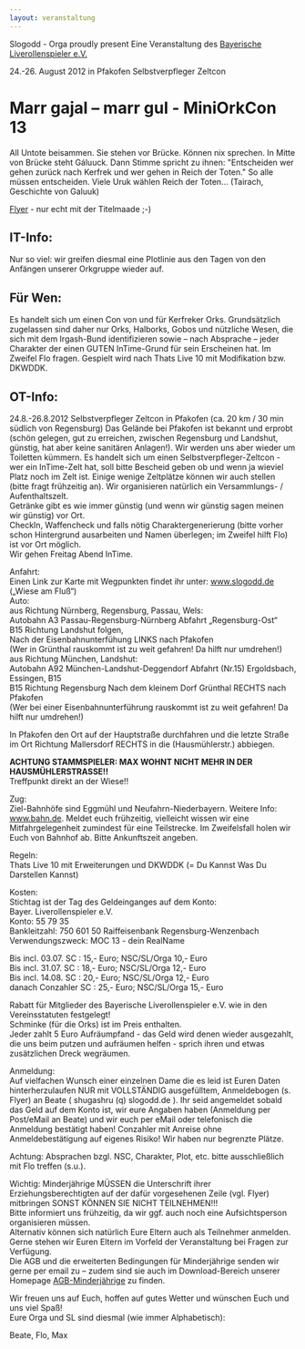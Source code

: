 ```yaml
---
layout: veranstaltung
---
```


Slogodd - Orga proudly present 
Eine Veranstaltung des [Bayerische Liverollenspieler e.V.](http://www.bayerischeliverollenspieler.de/)

24.-26. August 2012 in Pfakofen Selbstverpfleger Zeltcon

Marr gajal – marr gul - MiniOrkCon 13
=====================================

All Untote beisammen. Sie stehen vor Brücke. Können nix sprechen. In Mitte von Brücke steht Gáluuck. Dann Stimme spricht zu ihnen: "Entscheiden wer gehen zurück nach Kerfrek und wer gehen in Reich der Toten." So alle müssen entscheiden. Viele Uruk wählen Reich der Toten… 
(Tairach, Geschichte von Galuuk)

[Flyer](https://docs.google.com/file/d/0B_dtvLIG3WJtV2xLc3E2MmJEZVk/edit) - nur echt mit der Titelmaade ;-) 

IT-Info:
--------
Nur so viel: wir greifen diesmal eine Plotlinie aus den Tagen von den Anfängen unserer Orkgruppe wieder auf. 

Für Wen: 
--------
Es handelt sich um einen Con von und für Kerfreker Orks. Grundsätzlich zugelassen sind daher nur Orks, Halborks, Gobos und nützliche Wesen, die sich mit dem Irgash-Bund identifizieren sowie – nach Absprache – jeder Charakter der einen GUTEN InTime-Grund für sein Erscheinen hat. Im Zweifel Flo fragen. Gespielt wird nach Thats Live 10 mit Modifikation bzw. DKWDDK. 

OT-Info:
-------- 
24.8.-26.8.2012 Selbstverpfleger Zeltcon in Pfakofen (ca. 20 km / 30 min südlich von Regensburg) Das Gelände bei Pfakofen ist bekannt und erprobt (schön gelegen, gut zu erreichen, zwischen Regensburg und Landshut, günstig, hat aber keine sanitären Anlagen!). Wir werden uns aber wieder um Toiletten kümmern. Es handelt sich um einen Selbstverpfleger-Zeltcon - wer ein InTime-Zelt hat, soll bitte Bescheid geben ob und wenn ja wieviel Platz noch im Zelt ist. Einige wenige Zeltplätze können wir auch stellen (bitte fragt frühzeitig an). Wir organisieren natürlich ein Versammlungs- / Aufenthaltszelt.   
Getränke gibt es wie immer günstig (und wenn wir günstig sagen meinen wir günstig) vor Ort.   
CheckIn, Waffencheck und falls nötig Charaktergenerierung (bitte vorher schon Hintergrund ausarbeiten und Namen überlegen; im Zweifel hilft Flo) ist vor Ort möglich.   
Wir gehen Freitag Abend InTime. 

Anfahrt:   
Einen Link zur Karte mit Wegpunkten findet ihr unter: www.slogodd.de („Wiese am Fluß“)   
Auto:   
aus Richtung Nürnberg, Regensburg, Passau, Wels:   
Autobahn A3 Passau-Regensburg-Nürnberg Abfahrt „Regensburg-Ost“   
B15 Richtung Landshut folgen,   
Nach der Eisenbahnunterfühung LINKS nach Pfakofen   
(Wer in Grünthal rauskommt ist zu weit gefahren! Da hilft nur umdrehen!)   
aus Richtung München, Landshut:   
Autobahn A92 München-Landshut-Deggendorf Abfahrt (Nr.15) Ergoldsbach, Essingen, B15   
B15 Richtung Regensburg Nach dem kleinem Dorf Grünthal RECHTS nach Pfakofen   
(Wer bei einer Eisenbahnunterführung rauskommt ist zu weit gefahren! Da hilft nur umdrehen!)   

In Pfakofen den Ort auf der Hauptstraße durchfahren und die letzte Straße im Ort Richtung Mallersdorf RECHTS in die (Hausmühlerstr.) abbiegen.  

**ACHTUNG STAMMSPIELER: MAX WOHNT NICHT MEHR IN DER HAUSMÜHLERSTRASSE!!**  
Treffpunkt direkt an der Wiese!!

Zug:   
Ziel-Bahnhöfe sind Eggmühl und Neufahrn-Niederbayern. Weitere Info: www.bahn.de. Meldet euch frühzeitig, vielleicht wissen wir eine Mitfahrgelegenheit zumindest für eine Teilstrecke. Im Zweifelsfall holen wir Euch von Bahnhof ab. Bitte Ankunftszeit angeben.   

Regeln:   
Thats Live 10 mit Erweiterungen und DKWDDK (= Du Kannst Was Du Darstellen Kannst)   

Kosten:   
Stichtag ist der Tag des Geldeinganges auf dem Konto:   
Bayer. Liverollenspieler e.V.   
Konto: 55 79 35   
Bankleitzahl: 750 601 50 Raiffeisenbank Regensburg-Wenzenbach   
Verwendungszweck: MOC 13 - dein RealName   

Bis incl. 03.07. SC : 15,- Euro; NSC/SL/Orga 10,- Euro   
Bis incl. 31.07. SC : 18,- Euro; NSC/SL/Orga 12,- Euro   
Bis incl. 14.08. SC : 20,- Euro; NSC/SL/Orga 12,- Euro   
danach Conzahler SC : 25,- Euro; NSC/SL/Orga 15,- Euro   

Rabatt für Mitglieder des Bayerische Liverollenspieler e.V. wie in den Vereinsstatuten festgelegt!   
Schminke (für die Orks) ist im Preis enthalten.   
Jeder zahlt 5 Euro Aufräumpfand - das Geld wird denen wieder ausgezahlt, die uns beim putzen und aufräumen helfen - sprich ihren und etwas zusätzlichen Dreck wegräumen.   

Anmeldung:   
Auf vielfachen Wunsch einer einzelnen Dame die es leid ist Euren Daten hinterherzulaufen NUR mit VOLLSTÄNDIG ausgefülltem, Anmeldebogen (s. Flyer) an Beate ( shugashru (q) slogodd.de ). Ihr seid angemeldet sobald das Geld auf dem Konto ist, wir eure Angaben haben (Anmeldung per Post/eMail an Beate) und wir euch per eMail oder telefonisch die Anmeldung bestätigt haben! Conzahler mit Anreise ohne Anmeldebestätigung auf eigenes Risiko! Wir haben nur begrenzte Plätze. 

Achtung: Absprachen bzgl. NSC, Charakter, Plot, etc. bitte ausschließlich mit Flo treffen (s.u.). 

Wichtig: Minderjährige MÜSSEN die Unterschrift ihrer Erziehungsberechtigten auf der dafür vorgesehenen Zeile (vgl. Flyer) mitbringen SONST KÖNNEN SIE NICHT TEILNEHMEN!!!   
Bitte informiert uns frühzeitig, da wir ggf. auch noch eine Aufsichtsperson organisieren müssen.   
Alternativ können sich natürlich Eure Eltern auch als Teilnehmer anmelden.   
Gerne stehen wir Euren Eltern im Vorfeld der Veranstaltung bei Fragen zur Verfügung.   
Die AGB und die erweiterten Bedingungen für Minderjährige senden wir gerne per email zu – zudem sind sie auch im Download-Bereich unserer Homepage [AGB-Minderjährige](/download/AGB_Minderjaehrige_Mampf_u_Kampf.pdf) zu finden.   


Wir freuen uns auf Euch, hoffen auf gutes Wetter und wünschen Euch und uns viel Spaß!   
Eure Orga und SL sind diesmal (wie immer Alphabetisch):   

Beate, Flo, Max 